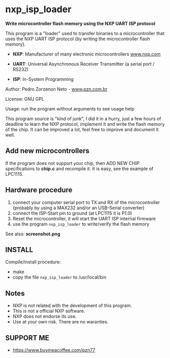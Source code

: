 # nxp_isp_loader

**Write microcontroller flash memory using the NXP UART ISP protocol**

This program is a "loader" used to transfer binaries to
a microcontroller that uses the NXP UART ISP protocol (by writing the
microcontroller flash memory).

 - **NXP**: Manufacturer of many electronic microcontrollers www.nxp.com

 - **UART**: Universal Asynchronous Receiver Transmitter (a serial port / RS232)

 - **ISP**: In-System Programming

Author: Pedro Zorzenon Neto - www.pzn.com.br

License: GNU GPL

Usage: run the program without arguments to see usage help

This program source is "kind of junk", I did it in a hurry, just a few hours
of deadline to learn the NXP protocol, implement it and write the flash
memory of the chip. It can be improved a lot, feel free to improve and
document it well.

## Add new microcontrollers

If the program does not support your chip, then ADD NEW CHIP specifications
to **chip.c** and recompile it. It is easy, see the example of LPC1115.

## Hardware procedure

 1. connect your computer serial port to TX and RX of the microcontroller
    (probably by using a MAX232 and/or an USB-Serial converter)
 2. connect the ISP-Start pin to ground (at LPC1115 it is P1.0)
 3. Reset the microcontroller, it will start the UART ISP internal firmware
 4. use the program `nxp_isp_loader` to write/verify the flash memory

See also: **screenshot.png**

## INSTALL

Compile/install procedure:
 - make
 - copy the file `nxp_isp_loader` to /usr/local/bin

## Notes
 - NXP is not related with the development of this program.
 - This is not a official NXP software.
 - NXP does not endorse its use.
 - Use at your own risk. There are no waranties.

## SUPPORT ME

 - https://www.buymeacoffee.com/pzn77
